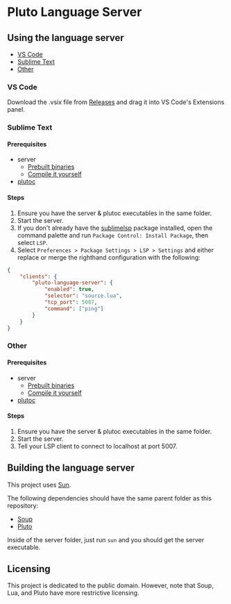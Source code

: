 # Pluto Language Server

## Using the language server

- [VS Code](#vs-code)
- [Sublime Text](#sublime-text)
- [Other](#other)

### VS Code

Download the .vsix file from [Releases](https://github.com/PlutoLang/pluto-language-server/releases) and drag it into VS Code's Extensions panel.

### Sublime Text

#### Prerequisites

- server
  - [Prebuilt binaries](https://github.com/PlutoLang/pluto-language-server/releases)
  - [Compile it yourself](#building-the-language-server)
- [plutoc](https://plutolang.github.io/docs/Getting%20Started)

#### Steps

1. Ensure you have the server & plutoc executables in the same folder.
2. Start the server.
3. If you don't already have the [sublimelsp](https://github.com/sublimelsp/LSP) package installed, open the command palette and run `Package Control: Install Package`, then select `LSP`.
4. Select `Preferences > Package Settings > LSP > Settings` and either replace or merge the righthand configuration with the following:

```JSON
{
    "clients": {
        "pluto-language-server": {
            "enabled": true,
            "selector": "source.lua",
            "tcp_port": 5007,
            "command": ["ping"]
        }
    }
}
```

### Other

#### Prerequisites

- server
  - [Prebuilt binaries](https://github.com/PlutoLang/pluto-language-server/releases)
  - [Compile it yourself](#building-the-language-server)
- [plutoc](https://plutolang.github.io/docs/Getting%20Started)

#### Steps

1. Ensure you have the server & plutoc executables in the same folder.
2. Start the server.
3. Tell your LSP client to connect to localhost at port 5007.

## Building the language server

This project uses [Sun](https://github.com/calamity-inc/Sun).

The following dependencies should have the same parent folder as this repository:

- [Soup](https://github.com/calamity-inc/Soup)
- [Pluto](https://github.com/well-in-that-case/Pluto)

Inside of the server folder, just run `sun` and you should get the server executable.

## Licensing

This project is dedicated to the public domain. However, note that Soup, Lua, and Pluto have more restrictive licensing.
